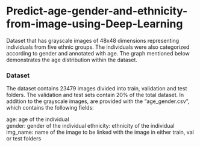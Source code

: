 # Predict-age-gender-and-ethnicity-from-image-using-Deep-Learning
Dataset that has grayscale images of 48x48 dimensions representing individuals from five ethnic groups. The individuals were also categorized according to gender and annotated with age. The graph mentioned below demonstrates the age distribution within the dataset.

### Dataset
The dataset contains 23479 images divided into train, validation and test folders. The validation and test sets contain 20% of the total dataset. In addition to the grayscale images, are provided with the “age_gender.csv”, which contains the following fields:

age: age of the individual <br/>
gender: gender of the individual
ethnicity: ethnicity of the individual 
img_name: name of the image to be linked with the image in either train, val or test folders
